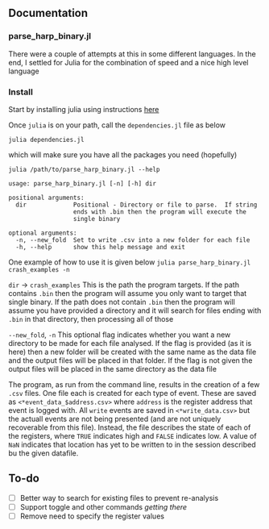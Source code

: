 ## Documentation

### parse_harp_binary.jl
There were a couple of attempts at this in some different languages.  In the end, I settled for Julia for the combination of speed and a nice high level language

### Install
Start by installing julia using instructions [here](https://julialang.org/downloads/platform/)

Once `julia` is on your path, call the `dependencies.jl` file as below
```
julia dependencies.jl
```
which will make sure you have all the packages you need (hopefully)

`julia /path/to/parse_harp_binary.jl --help`
```
usage: parse_harp_binary.jl [-n] [-h] dir

positional arguments:
  dir             Positional - Directory or file to parse.  If string
                  ends with .bin then the program will execute the
                  single binary

optional arguments:
  -n, --new_fold  Set to write .csv into a new folder for each file
  -h, --help      show this help message and exit
```

One example of how to use it is given below
`julia parse_harp_binary.jl crash_examples -n`

`dir` -> `crash_examples`
This is the path the program targets.  If the path contains `.bin` then the program will assume you only want to target that single binary.  If the path does not contain `.bin` then the program will assume you have provided a directory and it will search for files ending with `.bin` in that directory, then processing all of those

`--new_fold`, `-n` 
This optional flag indicates whether you want a new directory to be made for each file analysed.  If the flag is provided (as it is here) then a new folder will be created with the same name as the data file and the output files will be placed in that folder.  If the flag is not given the output files will be placed in the same directory as the data file

The program, as run from the command line, results in the creation of a few `.csv` files.  One file each is created for each type of event.  These are saved as `<*event_data_$address.csv>` where `address` is the register address that event is logged with.  All `write` events are saved in `<*write_data.csv>` but the actuall events are not being presented (and are not uniquely recoverable from this file).  Instead, the file describes the state of each of the registers, where `TRUE` indicates high and `FALSE` indicates low.  A value of `NaN` indicates that location has yet to be written to in the session described bu the given datafile.

## To-do
- [ ] Better way to search for existing files to prevent re-analysis
- [ ] Support toggle and other commands *getting there*
- [ ] Remove need to specify the register values

